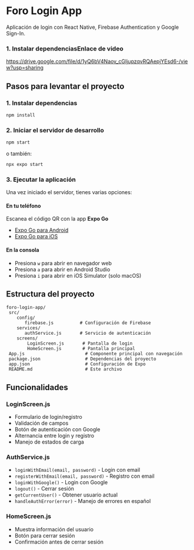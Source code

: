 ﻿#  Foro Login App

Aplicación de login con React Native, Firebase Authentication y Google Sign-In.


### 1. Instalar dependenciasEnlace de video

https://drive.google.com/file/d/1yQ6bV4Naov_cGIjupzqvRQAepjYEsd6-/view?usp=sharing

##  Pasos para levantar el proyecto

### 1. Instalar dependencias

```bash
npm install
```

### 2. Iniciar el servidor de desarrollo

```bash
npm start
```

o también:

```bash
npx expo start
```

### 3. Ejecutar la aplicación

Una vez iniciado el servidor, tienes varias opciones:

####  En tu teléfono
Escanea el código QR con la app **Expo Go**
- [Expo Go para Android](https://play.google.com/store/apps/details?id=host.exp.exponent)
- [Expo Go para iOS](https://apps.apple.com/app/expo-go/id982107779)

####  En la consola
- Presiona `w` para abrir en navegador web
- Presiona `a` para abrir en Android Studio
- Presiona `i` para abrir en iOS Simulator (solo macOS)

##  Estructura del proyecto

```
foro-login-app/
 src/
    config/
       firebase.js          # Configuración de Firebase
    services/
       authService.js       # Servicio de autenticación
    screens/
        LoginScreen.js       # Pantalla de login
        HomeScreen.js        # Pantalla principal
 App.js                       # Componente principal con navegación
 package.json                 # Dependencias del proyecto
 app.json                     # Configuración de Expo
 README.md                    # Este archivo
```

##  Funcionalidades

### LoginScreen.js
- Formulario de login/registro
- Validación de campos
- Botón de autenticación con Google
- Alternancia entre login y registro
- Manejo de estados de carga

### AuthService.js
- `loginWithEmail(email, password)` - Login con email
- `registerWithEmail(email, password)` - Registro con email
- `loginWithGoogle()` - Login con Google
- `logout()` - Cerrar sesión
- `getCurrentUser()` - Obtener usuario actual
- `handleAuthError(error)` - Manejo de errores en español

### HomeScreen.js
- Muestra información del usuario
- Botón para cerrar sesión
- Confirmación antes de cerrar sesión
